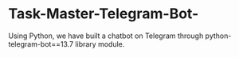 # Task-Master-Telegram-Bot-
Using Python, we have built a chatbot on Telegram through python-telegram-bot==13.7 library module.   
